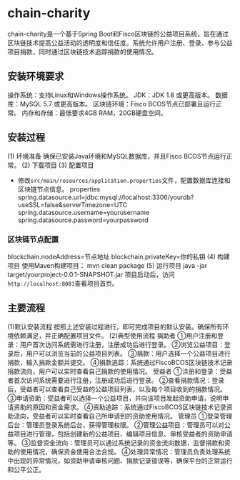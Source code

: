 # chain-charity
chain-charity是一个基于Spring Boot和Fisco区块链的公益项目系统，旨在通过区块链技术提高公益活动的透明度和信任度。系统允许用户注册、登录、参与公益项目捐款，同时通过区块链技术追踪捐款的使用情况。
## 安装环境要求
操作系统：支持Linux和Windows操作系统。
JDK：JDK 1.8 或更高版本。
数据库：MySQL 5.7 或更高版本。
区块链环境：Fisco BCOS节点已部署且运行正常。
内存和存储：最低要求4GB RAM，20GB硬盘空间。
## 安装过程
(1) 环境准备
确保已安装Java环境和MySQL数据库，并且Fisco BCOS节点运行正常。
(2) 下载项目
(3) 配置项目
- 修改`src/main/resources/application.properties`文件，配置数据库连接和区块链节点信息。
properties
spring.datasource.url=jdbc:mysql://localhost:3306/yourdb?useSSL=false&serverTimezone=UTC
spring.datasource.username=yourusername
spring.datasource.password=yourpassword
### 区块链节点配置
blockchain.nodeAddress=节点地址
blockchain.privateKey=你的私钥
(4) 构建项目
使用Maven构建项目：
mvn clean package
(5) 运行项目
java -jar target/yourproject-0.0.1-SNAPSHOT.jar
项目启动后，访问`http://localhost:8081`查看项目首页。
## 主要流程
(1)默认安装流程
按照上述安装过程进行，即可完成项目的默认安装。确保所有环境依赖满足，并正确配置项目文件。
(2)典型使用流程
捐助者
①用户注册和登录：用户首次访问系统需进行注册，注册成功后进行登录。
②浏览公益项目：登录后，用户可以浏览当前的公益项目列表。
③捐款：用户选择一个公益项目进行捐款，输入捐款金额并提交。
④捐款追踪：系统通过FiscoBCOS区块链技术记录捐款流向，用户可以实时查看自己捐款的使用情况。
受益者
①注册和登录：受益者首次访问系统需要进行注册，注册成功后进行登录。
②查看捐款情况：登录后，受益者可以查看自己受益的公益项目列表，以及每个项目收到的捐款情况。
③申请资助：受益者可以选择一个公益项目，并向该项目发起资助申请，说明申请资助的原因和资金需求。
④资助追踪：系统通过FiscoBCOS区块链技术记录资助流向，受益者可以实时查看自己所申请到的资助使用情况。
管理员
①登录管理后台：管理员登录系统后台，获得管理权限。
②管理公益项目：管理员可以对公益项目进行管理，包括创建新的公益项目、编辑项目信息、审核受益者的资助申请等。
③监督资金流向：管理员可以通过系统记录的资金流向数据，监督捐款和资助的使用情况，确保资金使用合法合规。
④处理异常情况：管理员负责处理系统中出现的异常情况，如资助申请审核问题、捐款记录错误等，确保平台的正常运行和公平公正。
